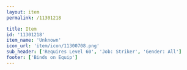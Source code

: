 ```yaml
---
layout: item
permalink: /11301218

title: Item
id: '11301218'
item_name: 'Unknown'
icon_url: 'item/icon/11300708.png'
sub_header: ['Requires Level 60', 'Job: Striker', 'Gender: All']
footer: ['Binds on Equip']
---
```


